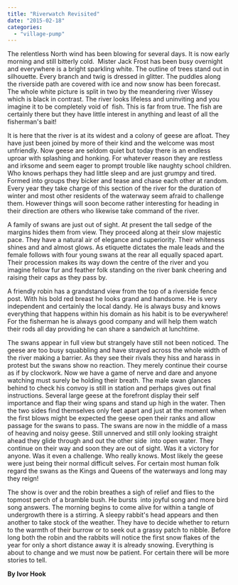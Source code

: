 ```yaml
---
title: "Riverwatch Revisited"
date: "2015-02-18"
categories: 
  - "village-pump"
---
```


The relentless North wind has been blowing for several days. It is now early morning and still bitterly cold.  Mister Jack Frost has been busy overnight and everywhere is a bright sparkling white. The outline of trees stand out in silhouette. Every branch and twig is dressed in glitter. The puddles along the riverside path are covered with ice and now snow has been forecast. The whole white picture is split in two by the meandering river Wissey which is black in contrast. The river looks lifeless and uninviting and you imagine it to be completely void of  fish. This is far from true. The fish are certainly there but they have little interest in anything and least of all the fisherman's bait!

It is here that the river is at its widest and a colony of geese are afloat. They have just been joined by more of their kind and the welcome was most unfriendly. Now geese are seldom quiet but today there is an endless uproar with splashing and honking. For whatever reason they are restless and irksome and seem eager to prompt trouble like naughty school children. Who knows perhaps they had little sleep and are just grumpy and tired. Formed into groups they bicker and tease and chase each other at random. Every year they take charge of this section of the river for the duration of winter and most other residents of the waterway seem afraid to challenge them. However things will soon become rather interesting for heading in their direction are others who likewise take command of the river.

A family of swans are just out of sight. At present the tall sedge of the margins hides them from view. They proceed along at their slow majestic pace. They have a natural air of elegance and superiority. Their whiteness shines and and almost glows. As etiquette dictates the male leads and the female follows with four young swans at the rear all equally spaced apart. Their procession makes its way down the centre of the river and you imagine fellow fur and feather folk standing on the river bank cheering and raising their caps as they pass by.

A friendly robin has a grandstand view from the top of a riverside fence post. With his bold red breast he looks grand and handsome. He is very independent and certainly the local dandy. He is always busy and knows everything that happens within his domain as his habit is to be everywhere! For the fisherman he is always good company and will help them watch their rods all day providing he can share a sandwich at lunchtime.

The swans appear in full view but strangely have still not been noticed. The geese are too busy squabbling and have strayed across the whole width of the river making a barrier. As they see their rivals they hiss and harass in protest but the swans show no reaction. They merely continue their course as if by clockwork. Now we have a game of nerve and dare and anyone watching must surely be holding their breath. The male swan glances behind to check his convoy is still in station and perhaps gives out final instructions. Several large geese at the forefront display their self importance and flap their wing spans and stand up high in the water. Then the two sides find themselves only feet apart and just at the moment when the first blows might be expected the geese open their ranks and allow passage for the swans to pass. The swans are now in the middle of a mass of heaving and noisy geese. Still unnerved and still only looking straight ahead they glide through and out the other side  into open water. They continue on their way and soon they are out of sight. Was it a victory for anyone. Was it even a challenge. Who really knows. Most likely the geese were just being their normal difficult selves. For certain most human folk regard the swans as the Kings and Queens of the waterways and long may they reign!

The show is over and the robin breathes a sigh of relief and flies to the topmost perch of a bramble bush. He bursts  into joyful song and more bird song answers. The morning begins to come alive for within a tangle of undergrowth there is a stirring. A sleepy rabbit's head appears and then another to take stock of the weather. They have to decide whether to return to the warmth of their burrow or to seek out a grassy patch to nibble. Before long both the robin and the rabbits will notice the first snow flakes of the year for only a short distance away it is already snowing. Everything is about to change and we must now be patient. For certain there will be more stories to tell.

**By Ivor Hook**
